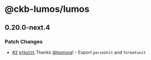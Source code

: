 # @ckb-lumos/lumos

## 0.20.0-next.4

### Patch Changes

- [#2](https://github.com/homura/lumos-experimental/pull/2) [`6f0a555`](https://github.com/homura/lumos-experimental/commit/6f0a55505961b59643e3d127f09ae3fd6a9fcc22) Thanks [@homura](https://github.com/homura)! - Export `parseUnit` and `formatunit`
